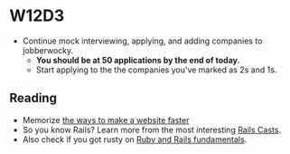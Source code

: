 # W12D3
* Continue mock interviewing, applying, and adding companies to jobberwocky.
  * **You should be at 50 applications by the end of today.**
  * Start applying to the the companies you've marked as 2s and 1s.
 
## Reading
* Memorize [the ways to make a website faster][performance-cheat-sheet]
* So you know Rails? Learn more from the most interesting [Rails Casts][rails-casts].
* Also check if you got rusty on [Ruby and Rails fundamentals][rails-review].

[rails-casts]: ../further_readings/rails-casts-of-interest.md
[rails-review]: ../further_readings/review.md
[performance-cheat-sheet]: ../interview-prep/performance-cheat-sheet.md

